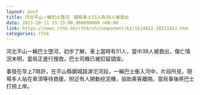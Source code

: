 ```yaml
---
layout: post
title: 河北平山一輛巴士墮河　據報車上51人有38人被救出
date: 2021-10-11 13:15:08.000000000 +08:00
link: https://news.rthk.hk/rthk/ch/component/k2/1614612-20211011.htm
categories: rthk
---
```


河北平山一輛巴士墮河，初步了解，車上當時有51人，當中38人被救出，傷亡情況未明，當局正進行搜救，巴士司機已被扣留調查。

事發在早上7時許，在平山縣鋼城路滹沱河段，一輛巴士衝入河中，片段所見，現場多人站在車頂等待救援，附近有人開動挖泥機，協助乘客離開。當局事後將巴士打撈上岸。
